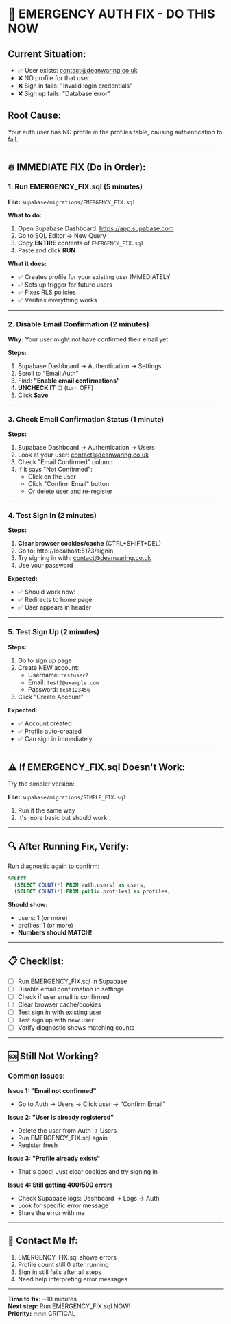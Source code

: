 # 🚨 EMERGENCY AUTH FIX - DO THIS NOW

## Current Situation:
- ✅ User exists: contact@deanwaring.co.uk 
- ❌ NO profile for that user
- ❌ Sign in fails: "Invalid login credentials"
- ❌ Sign up fails: "Database error"

## Root Cause:
Your auth user has NO profile in the profiles table, causing authentication to fail.

---

## 🔥 IMMEDIATE FIX (Do in Order):

### 1. Run EMERGENCY_FIX.sql (5 minutes)

**File:** `supabase/migrations/EMERGENCY_FIX.sql`

**What to do:**
1. Open Supabase Dashboard: https://app.supabase.com
2. Go to SQL Editor → New Query
3. Copy **ENTIRE** contents of `EMERGENCY_FIX.sql`
4. Paste and click **RUN**

**What it does:**
- ✅ Creates profile for your existing user IMMEDIATELY
- ✅ Sets up trigger for future users
- ✅ Fixes RLS policies
- ✅ Verifies everything works

---

### 2. Disable Email Confirmation (2 minutes)

**Why:** Your user might not have confirmed their email yet.

**Steps:**
1. Supabase Dashboard → Authentication → Settings
2. Scroll to "Email Auth"
3. Find: **"Enable email confirmations"**
4. **UNCHECK IT** ☐ (turn OFF)
5. Click **Save**

---

### 3. Check Email Confirmation Status (1 minute)

**Steps:**
1. Supabase Dashboard → Authentication → Users
2. Look at your user: contact@deanwaring.co.uk
3. Check "Email Confirmed" column
4. If it says "Not Confirmed":
   - Click on the user
   - Click "Confirm Email" button
   - Or delete user and re-register

---

### 4. Test Sign In (2 minutes)

**Steps:**
1. **Clear browser cookies/cache** (CTRL+SHIFT+DEL)
2. Go to: http://localhost:5173/signin
3. Try signing in with: contact@deanwaring.co.uk
4. Use your password

**Expected:**
- ✅ Should work now!
- ✅ Redirects to home page
- ✅ User appears in header

---

### 5. Test Sign Up (2 minutes)

**Steps:**
1. Go to sign up page
2. Create NEW account:
   - Username: `testuser2`
   - Email: `test2@example.com`
   - Password: `test123456`
3. Click "Create Account"

**Expected:**
- ✅ Account created
- ✅ Profile auto-created
- ✅ Can sign in immediately

---

## ⚠️ If EMERGENCY_FIX.sql Doesn't Work:

Try the simpler version:

**File:** `supabase/migrations/SIMPLE_FIX.sql`

1. Run it the same way
2. It's more basic but should work

---

## 🔍 After Running Fix, Verify:

Run diagnostic again to confirm:

```sql
SELECT 
  (SELECT COUNT(*) FROM auth.users) as users,
  (SELECT COUNT(*) FROM public.profiles) as profiles;
```

**Should show:**
- users: 1 (or more)
- profiles: 1 (or more)
- **Numbers should MATCH!**

---

## 📋 Checklist:

- [ ] Run EMERGENCY_FIX.sql in Supabase
- [ ] Disable email confirmation in settings
- [ ] Check if user email is confirmed
- [ ] Clear browser cache/cookies
- [ ] Test sign in with existing user
- [ ] Test sign up with new user
- [ ] Verify diagnostic shows matching counts

---

## 🆘 Still Not Working?

### Common Issues:

**Issue 1: "Email not confirmed"**
- Go to Auth → Users → Click user → "Confirm Email"

**Issue 2: "User is already registered"**
- Delete the user from Auth → Users
- Run EMERGENCY_FIX.sql again
- Register fresh

**Issue 3: "Profile already exists"**
- That's good! Just clear cookies and try signing in

**Issue 4: Still getting 400/500 errors**
- Check Supabase logs: Dashboard → Logs → Auth
- Look for specific error message
- Share the error with me

---

## 📱 Contact Me If:

1. EMERGENCY_FIX.sql shows errors
2. Profile count still 0 after running
3. Sign in still fails after all steps
4. Need help interpreting error messages

---

**Time to fix:** ~10 minutes  
**Next step:** Run EMERGENCY_FIX.sql NOW!  
**Priority:** 🔥🔥🔥 CRITICAL
